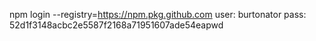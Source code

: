 npm login --registry=https://npm.pkg.github.com
user: burtonator
pass: 52d1f3148acbc2e5587f2168a71951607ade54eapwd

